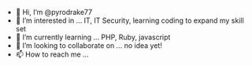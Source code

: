 - 👋 Hi, I’m @pyrodrake77
- 👀 I’m interested in ... IT, IT Security, learning coding to expand my skill set
- 🌱 I’m currently learning ... PHP, Ruby, javascript
- 💞️ I’m looking to collaborate on ... no idea yet!
- 📫 How to reach me ...  

<!---
pyrodrake77/pyrodrake77 is a ✨ special ✨ repository because its `README.md` (this file) appears on your GitHub profile.
You can click the Preview link to take a look at your changes.
--->
